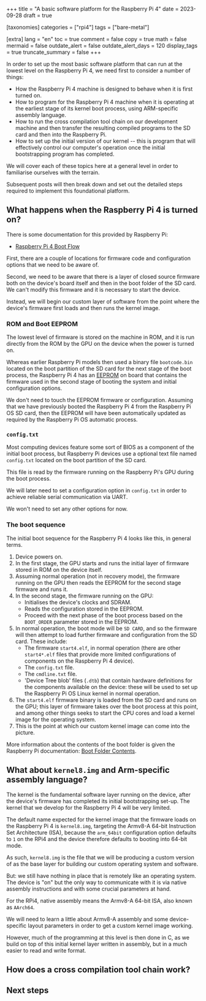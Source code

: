 +++
title = "A basic software platform for the Raspberry Pi 4"
date = 2023-09-28
draft = true

[taxonomies]
categories = ["rpi4"]
tags = ["bare-metal"]

[extra]
lang = "en"
toc = true
comment = false
copy = true
math = false
mermaid = false
outdate_alert = false
outdate_alert_days = 120
display_tags = true
truncate_summary = false
+++

In order to set up the most basic software platform that can run at the lowest
level on the Raspberry Pi 4, we need first to consider a number of things:

- How the Raspberry Pi 4 machine is designed to behave when it is first turned
  on.
- How to program for the Raspberry Pi 4 machine when it is operating at the
  earliest stage of its kernel boot process, using ARM-specific assembly
  language.
- How to run the cross compilation tool chain on our development machine and
  then transfer the resulting compiled programs to the SD card and then into
  the Raspberry Pi.
- How to set up the initial version of our kernel -- this is program that will
  effectively control our computer's operation once the initial bootstrapping
  program has completed.

We will cover each of these topics here at a general level in order to
familiarise ourselves with the terrain.

Subsequent posts will then break down and set out the detailed steps required to
implement this foundational platform.

## What happens when the Raspberry Pi 4 is turned on?

There is some documentation for this provided by Raspberry Pi:

- [Raspberry Pi 4 Boot Flow](https://www.raspberrypi.com/documentation/computers/raspberry-pi.html#raspberry-pi-4-boot-flow)

First, there are a couple of locations for firmware code and configuration
options that we need to be aware of.

Second, we need to be aware that there is a layer of closed source firmware both
on the device's board itself and then in the boot folder of the SD card. We
can't modify this firmware and it is necessary to start the device.

Instead, we will begin our custom layer of software from the point where the
device's firmware first loads and then runs the kernel image.

### ROM and Boot EEPROM

The lowest level of firmware is stored on the machine in ROM, and it is run
directly from the ROM by the GPU on the device when the power is turned on.

Whereas earlier Raspberry Pi models then used a binary file `bootcode.bin`
located on the boot partition of the SD card for the next stage of the boot
process, the Raspberry Pi 4 has an
[EEPROM](https://en.wikipedia.org/wiki/EEPROM) on board that contains the
firmware used in the second stage of booting the system and initial
configuration options.

We don't need to touch the EEPROM firmware or configuration. Assuming that we
have previously booted the Raspberry Pi 4 from the Raspberry Pi OS SD card, then
the EEPROM will have been automatically updated as required by the Raspberry
Pi OS automatic process.

### `config.txt`

Most computing devices feature some sort of BIOS as a component of the initial
boot process, but Raspberry Pi devices use a optional text file named
`config.txt` located on the boot partition of the SD card.

This file is read by the firmware running on the Raspberry Pi's GPU during the
boot process.

We will later need to set a configuration option in `config.txt` in order to
achieve reliable serial communication via UART.

We won't need to set any other options for now.

### The boot sequence

The initial boot sequence for the Raspberry Pi 4 looks like this, in general
terms.

1. Device powers on.
2. In the first stage, the GPU starts and runs the initial layer of firmware
   stored in ROM on the device itself.
3. Assuming normal operation (not in recovery mode), the firmware running on the
   GPU then reads the EEPROM for the second stage firmware and runs it.
4. In the second stage, the firmware running on the GPU:
    - Initialises the device's clocks and SDRAM.
    - Reads the configuration stored in the EEPROM.
    - Proceed with the next phase of the boot process based on the `BOOT_ORDER`
      parameter stored in the EEPROM.
5. In normal operation, the boot mode will be `SD CARD`, and so the firmware
   will then attempt to load further firmware and configuration from the SD
   card. These include:
    - The firmware `start4.elf`, in normal operation (there are other
      `start4*.elf` files that provide more limited configurations of components
      on the Raspberry Pi 4 device).
    - The `config.txt` file.
    - The `cmdline.txt` file.
    - 'Device Tree blob' files (`.dtb`) that contain hardware definitions
      for the components available on the device: these will be used to set up
      the Raspberry Pi OS Linux kernel in normal operation.
6. The `start4.elf` firmware binary is loaded from the SD card and runs on the
   GPU; this layer of firmware takes over the boot process at this point, and
   among other things seeks to start the CPU cores and load a kernel image for
   the operating system.
7. This is the point at which our custom kernel image can come into the picture.

More information about the contents of the boot folder is given the Raspberry Pi
documentation:
[Boot Folder Contents](https://www.raspberrypi.com/documentation/computers/configuration.html#the-boot-folder).

## What about `kernel8.img` and Arm-specific assembly language?

The kernel is the fundamental software layer running on the device, after the
device's firmware has completed its initial bootstrapping set-up. The kernel
that we develop for the Raspberry Pi 4 will be very limited.

The default name expected for the kernel image that the firmware loads on the
Raspberry Pi 4 is `kernel8.img`, targeting the Armv8-A 64-bit Instruction Set
Architecture (ISA), because the `arm_64bit` configuration option defaults to `1`
on the RPi4 and the device therefore defaults to booting into 64-bit mode.

As such, `kernel8.img` is the file that we will be producing a custom version of
as the base layer for building our custom operating system and software.

But: we still have nothing in place that is remotely like an operating system.
The device is "on" but the only way to communicate with it is via native
assembly instructions and with some crucial parameters at hand.

For the RPi4, native assembly means the Armv8-A 64-bit ISA, also known as 
`AArch64`.

We will need to learn a little about Armv8-A assembly and some device-specific
layout parameters in order to get a custom kernel image working.

However, much of the programming at this level is then done in C, as we build on
top of this initial kernel layer written in assembly, but in a much easier to
read and write format.

## How does a cross compilation tool chain work?



## Next steps

